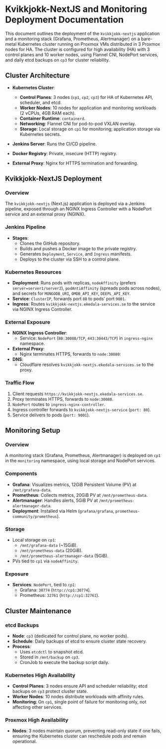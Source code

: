 # Kvikkjokk-NextJS and Monitoring Deployment Documentation

This document outlines the deployment of the `kvikkjokk-nextjs` application and a monitoring stack (Grafana, Prometheus, Alertmanager) on a bare-metal Kubernetes cluster running on Proxmox VMs distributed in 3 Proxmox nodes for HA. The cluster is configured for high availability (HA) with 3 control planes and 10 worker nodes, using Flannel CNI, NodePort services, and daily etcd backups on `cp3` for cluster reliability.

## Cluster Architecture

- **Kubernetes Cluster**:

  - **Control Planes**: 3 nodes (`cp1`, `cp2`, `cp3`) for HA of Kubernetes API, scheduler, and etcd.
  - **Worker Nodes**: 10 nodes for application and monitoring workloads (2 vCPUs, 4GB RAM each).
  - **Container Runtime**: `containerd`.
  - **Networking**: Flannel CNI for pod-to-pod VXLAN overlay.
  - **Storage**: Local storage on `cp1` for monitoring; application storage via Kubernetes secrets.

- **Jenkins Server**: Runs the CI/CD pipeline.
- **Docker Registry**: Private, insecure (HTTP) registry.
- **External Proxy**: Nginx for HTTPS termination and forwarding.

## Kvikkjokk-NextJS Deployment

### **Overview**

The `kvikkjokk-nextjs` (Next.js) application is deployed via a Jenkins pipeline, exposed through an NGINX Ingress Controller with a NodePort service and an external proxy (NGINX).

### **Jenkins Pipeline**

- **Stages**:
  - Clones the GitHub repository.
  - Builds and pushes a Docker image to the private registry.
  - Generates `Deployment`, `Service`, and `Ingress` manifests.
  - Deploys to the cluster via SSH to a control plane.

### **Kubernetes Resources**

- **Deployment**: Runs pods with replicas, `nodeAffinity` (prefers `server=server1/server2`), `podAntiAffinity` (spreads pods across nodes), and secrets for `MONGODB_URI`, `OMDB_API_KEY`, `DEEPL_API_KEY`.
- **Service**: `ClusterIP`, forwards port `80` to pods’ port `9001`.
- **Ingress**: Routes `kvikkjokk-nextjs.ekedala-services.se` to the service via NGINX Ingress Controller.

### **External Exposure**

- **NGINX Ingress Controller**:
  - Service: `NodePort` (`80:30080/TCP`, `443:30443/TCP`) in `ingress-nginx` namespace.
- **External Proxy**:
  - Nginx terminates HTTPS, forwards to `node:30080`:
- **DNS**:
  - Cloudflare resolves `kvikkjokk-nextjs.ekedala-services.se` to the proxy.

### **Traffic Flow**

1. Client requests `https://kvikkjokk-nextjs.ekedala-services.se`.
2. Proxy terminates HTTPS, forwards to `node:30080`.
3. `NodePort` routes to `ingress-nginx-controller`.
4. Ingress controller forwards to `kvikkjokk-nextjs-service` (`port: 80`).
5. Service delivers to pods (`port: 9001`).

## Monitoring Setup

### **Overview**

A monitoring stack (Grafana, Prometheus, Alertmanager) is deployed on `cp1` in the `monitoring` namespace, using local storage and NodePort services.

### **Components**

- **Grafana**: Visualizes metrics, 12GiB Persistent Volume (PV) at `/mnt/grafana-data`.
- **Prometheus**: Collects metrics, 20GiB PV at `/mnt/prometheus-data`.
- **Alertmanager**: Handles alerts, 5GiB PV at `/mnt/prometheus-alertmanager-data`.
- **Deployment**: Installed via Helm (`grafana/grafana`, `prometheus-community/prometheus`).

### **Storage**

- Local storage on `cp1`:
  - `/mnt/grafana-data` (~15GiB).
  - `/mnt/prometheus-data` (20GiB).
  - `/mnt/prometheus-alertmanager-data` (5GiB).
- PVs tied to `cp1` via `nodeAffinity`.

### **Exposure**

- **Services**: `NodePort`, tied to `cp1`:
  - Grafana: `30774` (`http://cp1:30774`).
  - Prometheus: `32761` (`http://cp1:32761`).

## Cluster Maintenance

### **etcd Backups**

- **Node**: `cp3` (dedicated for control plane, no worker pods).
- **Schedule**: Daily backups of etcd to ensure cluster state recovery.
- **Process**:
  - Uses `etcdctl` to snapshot etcd.
  - Stored in `/mnt/backup` on `cp3`.
  - CronJob to execute the backup script daily.

### **Kubernetes High Availability**

- **Control Planes**: 3 nodes ensure API and scheduler reliability; etcd backups on `cp3` protect cluster state.
- **Worker Nodes**: 10 nodes distribute workloads with affinity rules.
- **Monitoring**: On `cp1`, single point of failure for monitoring only, not affecting other services.

### **Proxmox High Availability**

- **Nodes**: 3 nodes maintain quorum, preventing read-only state if one fails, ensuring the Kubernetes cluster can reschedule pods and remain operational.
